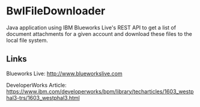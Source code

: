 # BwlFileDownloader
Java application using IBM Blueworks Live's REST API to get a list of document attachments for a given account and download these files to the local file system.
## Links
Blueworks Live: http://www.blueworkslive.com

DeveloperWorks Article: https://www.ibm.com/developerworks/bpm/library/techarticles/1603_westphal3-trs/1603_westphal3.html
